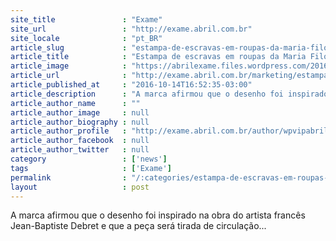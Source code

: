 ```yaml
---
site_title               : "Exame"
site_url                 : "http://exame.abril.com.br"
site_locale              : "pt_BR"
article_slug             : "estampa-de-escravas-em-roupas-da-maria-filo-revolta-internet"
article_title            : "Estampa de escravas em roupas da Maria Filó revolta internet"
article_image            : "https://abrilexame.files.wordpress.com/2016/10/size_960_16_9_fachada-de-marca-de-roupa-maria-filo-acusada-de-racismo-em-suas-estampas.jpg?quality=70&strip=all&w=960"
article_url              : "http://exame.abril.com.br/marketing/estampa-de-escravas-em-roupas-da-maria-filo-revolta-internet/"
article_published_at     : "2016-10-14T16:52:35-03:00"
article_description      : "A marca afirmou que o desenho foi inspirado na obra do artista francês Jean-Baptiste Debret e que a peça será tirada de circulação..."
article_author_name      : ""
article_author_image     : null
article_author_biography : null
article_author_profile   : "http://exame.abril.com.br/author/wpvipabril/"
article_author_facebook  : null
article_author_twitter   : null
category                 : ['news']
tags                     : ['Exame']
permalink                : "/:categories/estampa-de-escravas-em-roupas-da-maria-filo-revolta-internet/"
layout                   : post
---
```


A marca afirmou que o desenho foi inspirado na obra do artista francês Jean-Baptiste Debret e que a peça será tirada de circulação...
